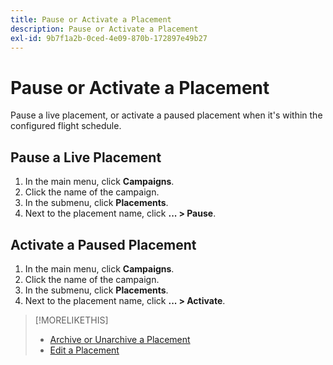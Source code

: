```yaml
---
title: Pause or Activate a Placement
description: Pause or Activate a Placement
exl-id: 9b7f1a2b-0ced-4e09-870b-172897e49b27
---
```

# Pause or Activate a Placement

Pause a live placement, or activate a paused placement when it's within the configured flight schedule.

## Pause a Live Placement

1. In the main menu, click **Campaigns**.
1. Click the name of the campaign.
1. In the submenu, click **Placements**.
1. Next to the placement name, click  **... > Pause**.

## Activate a Paused Placement

1. In the main menu, click **Campaigns**.
1. Click the name of the campaign.
1. In the submenu, click **Placements**.
1. Next to the placement name, click  **... > Activate**.

>[!MORELIKETHIS]
>
>* [Archive or Unarchive a Placement](placement-archive-unarchive.md)
>* [Edit a Placement](placement-edit.md)
